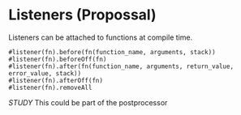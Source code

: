 # Listeners (Propossal)

Listeners can be attached to functions at compile time.

```plee
#listener(fn).before(fn(function_name, arguments, stack))
#listener(fn).beforeOff(fn)
#listener(fn).after(fn(function_name, arguments, return_value, error_value, stack))
#listener(fn).afterOff(fn)
#listener(fn).removeAll
```

*STUDY* This could be part of the postprocessor
